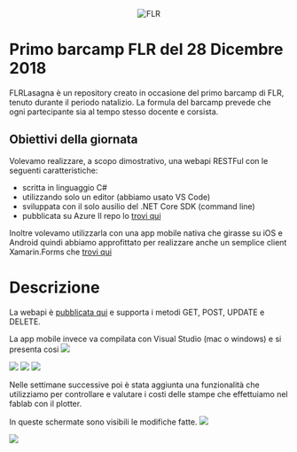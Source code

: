 <p align="center">
    <img src="https://fablabromagna.org/wp-content/uploads/2015/10/LogoSito3.png" alt="FLR" />
</p>

# Primo barcamp FLR del 28 Dicembre 2018 
FLRLasagna è un repository creato in occasione del primo barcamp di FLR, tenuto durante il periodo natalizio.
La formula del barcamp prevede che ogni partecipante sia al tempo stesso docente e corsista.

## Obiettivi della giornata
Volevamo realizzare, a scopo dimostrativo, una webapi RESTFul con le seguenti caratteristiche:
* scritta in linguaggio C# 
* utilizzando solo un editor (abbiamo usato VS Code) 
* sviluppata con il solo ausilio del .NET Core SDK (command line) 
* pubblicata su Azure
Il repo lo  <a href="https://github.com/fablabromagna-org/FLRLasagna/tree/master/FLRAzure
">trovi qui</a>

Inoltre volevamo utilizzarla con una app mobile nativa che girasse su iOS e Android quindi abbiamo approfittato per realizzare anche un semplice client Xamarin.Forms che 
<a href="https://github.com/fablabromagna-org/FLRLasagna/tree/master/FLRLasagna">
trovi qui </a>

# Descrizione
La webapi è <a href="https://flr.azurewebsites.net/api/lasagna">pubblicata qui</a>
e supporta i metodi GET, POST, UPDATE e DELETE.

La app mobile invece va compilata con Visual Studio (mac o windows) e si presenta cosi <img src="https://github.com/fablabromagna-org/FLRLasagna/blob/master/FLRLasagna/FLRLasagna/Images/Home.png"/>

<img src="https://github.com/fablabromagna-org/FLRLasagna/blob/master/FLRLasagna/FLRLasagna/Images/Page1.png"/>

<img src="https://github.com/fablabromagna-org/FLRLasagna/blob/master/FLRLasagna/FLRLasagna/Images/Page2.png"/>

<img src="https://github.com/fablabromagna-org/FLRLasagna/blob/master/FLRLasagna/FLRLasagna/Images/Page3.png"/>

Nelle settimane successive poi è stata aggiunta una funzionalità che utilizziamo per controllare e valutare i costi delle stampe che effettuiamo nel fablab con il plotter.

In queste schermate sono visibili le modifiche fatte.
<img src="https://github.com/fablabromagna-org/FLRLasagna/blob/master/FLRLasagna/FLRLasagna/Images/Page4.png"/>

<img src="https://github.com/fablabromagna-org/FLRLasagna/blob/master/FLRLasagna/FLRLasagna/Images/Page5.png"/>
